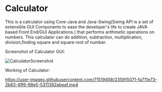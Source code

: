 # Calculator

This is a calculator using Core-Java and Java-Swing(Swing API is a set of extensible GUI Components to ease the developer's life to create JAVA based Front End/GUI Applications.) that performs arithmetic operations on numbers. 
This calculator can do addition, subtraction, multiplication, division,finding square and square root of number.

Screenshot of Calculator GUI:

![CalculatorScreenshot](https://user-images.githubusercontent.com/71519458/235706296-fd418c51-b2d5-4619-af3e-7e454f56c6dc.png)

Working of Calculator:

https://user-images.githubusercontent.com/71519458/235915071-fa711e73-2b83-4ff6-98e5-5311392abeaf.mp4

